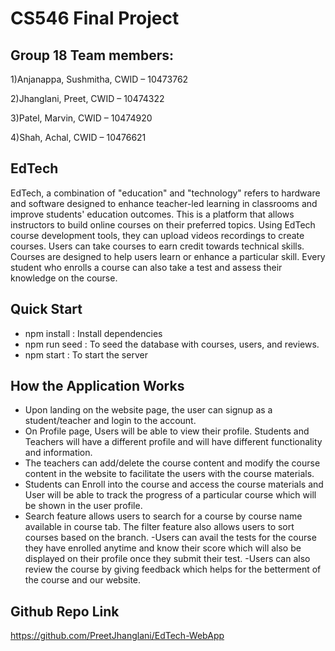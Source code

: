 # CS546 Final Project
## Group 18 Team members:
1)Anjanappa, Sushmitha, CWID – 10473762

2)Jhanglani, Preet, CWID – 10474322

3)Patel, Marvin, CWID – 10474920

4)Shah, Achal, CWID – 10476621


## EdTech
EdTech, a combination of "education" and "technology" refers to hardware and software designed to enhance teacher-led learning in classrooms and improve students' education outcomes. This is a platform that allows instructors to build online courses on their preferred topics. Using EdTech course development tools, they can upload videos recordings to create courses. Users can take courses to earn credit towards technical skills. Courses are designed to help users learn or enhance a particular skill. Every student who enrolls a course can also take a test and assess their knowledge on the course.

## Quick Start
- npm install : Install dependencies
- npm run seed : To seed the database with courses, users, and reviews.
- npm start : To start the server

## How the  Application Works
- Upon landing on the website page, the user can signup as a student/teacher and login to the account.
- On Profile page, Users will be able to view their profile. Students and Teachers will have a different profile
and will have different functionality and information.
- The teachers can add/delete the course content and modify the course content in the website to facilitate the users with the course materials.
- Students can Enroll into the course and access the course materials and User will be able to track the progress of a particular course which will be shown in the user profile.
- Search feature allows users to search for a course by course name available in course tab. The filter feature also allows users to sort courses based on the branch. 
-Users can avail the tests for the course they have enrolled anytime and know their score which will also be displayed on their profile once they submit their test.
-Users can also review the course by giving feedback which helps for the betterment of the course and our website.

## Github Repo Link
  https://github.com/PreetJhanglani/EdTech-WebApp


